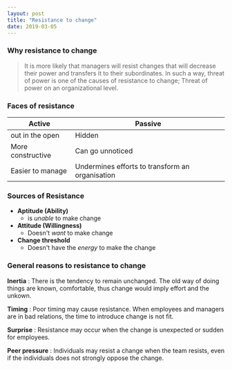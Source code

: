 ```yaml
---
layout: post
title: "Resistance to change"
date: 2019-03-05
---
```


### Why resistance to change

> It is more likely that managers will resist changes that will decrease their
> power and transfers it to their subordinates. In such a way, threat of power is
> one of the causes of resistance to change; Threat of power on an organizational
> level.

### Faces of resistance

Active            | Passive
------            | ------
out in the open   | Hidden
More constructive | Can go unnoticed
Easier to manage  | Undermines efforts to transform an organisation

### Sources of Resistance

- **Aptitude (Ability)**
    - is *unable* to make change
- **Attitude (Willingness)**
    - Doesn't *want* to make change
- **Change threshold**
    - Doesn't have the *energy* to make the change

### General reasons to resistance to change

**Inertia**
: There is the tendency to remain unchanged. The old way of doing things are
known, comfortable, thus change would imply effort and the unkown.

**Timing**
: Poor timing may cause resistance. When employees and managers are in bad
relations, the time to introduce change is not fit.

**Surprise**
: Resistance may occur when the change is unexpected or sudden for employees.

**Peer pressure**
: Individuals may resist a change when the team resists, even if the
individuals does not strongly oppose the change.

